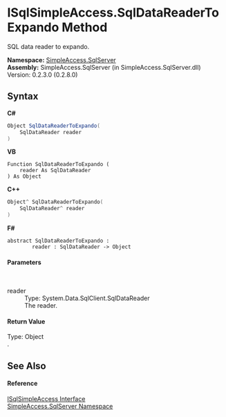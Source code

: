 # ISqlSimpleAccess.SqlDataReaderToExpando Method 
 

SQL data reader to expando.

**Namespace:**&nbsp;<a href="N_SimpleAccess_SqlServer">SimpleAccess.SqlServer</a><br />**Assembly:**&nbsp;SimpleAccess.SqlServer (in SimpleAccess.SqlServer.dll) Version: 0.2.3.0 (0.2.8.0)

## Syntax

**C#**<br />
``` C#
Object SqlDataReaderToExpando(
	SqlDataReader reader
)
```

**VB**<br />
``` VB
Function SqlDataReaderToExpando ( 
	reader As SqlDataReader
) As Object
```

**C++**<br />
``` C++
Object^ SqlDataReaderToExpando(
	SqlDataReader^ reader
)
```

**F#**<br />
``` F#
abstract SqlDataReaderToExpando : 
        reader : SqlDataReader -> Object 

```


#### Parameters
&nbsp;<dl><dt>reader</dt><dd>Type: System.Data.SqlClient.SqlDataReader<br />The reader.</dd></dl>

#### Return Value
Type: Object<br />.

## See Also


#### Reference
<a href="T_SimpleAccess_SqlServer_ISqlSimpleAccess">ISqlSimpleAccess Interface</a><br /><a href="N_SimpleAccess_SqlServer">SimpleAccess.SqlServer Namespace</a><br />